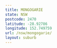 ```yaml
---
title: MONGOGARIE
state: NSW
postcode: 2470
latitude: -28.92786
longitude: 152.749759
url: /nsw/mongogarie/
layout: suburb
---
```

